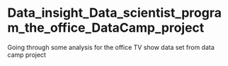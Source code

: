 # Data_insight_Data_scientist_program_the_office_DataCamp_project
Going through some analysis for the office TV show data set from data camp project
